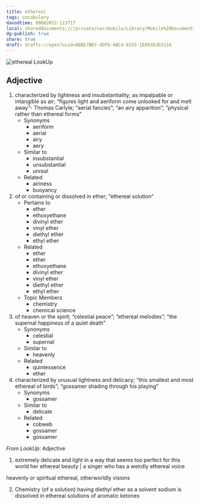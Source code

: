 ```yaml
---
title: ethereal
tags: vocabulary
davodtime: 09082022-113717
local: shareddocuments:///private/var/mobile/Library/Mobile%20Documents/iCloud~md~obsidian/Documents/OBSHIDDIAN/drafts/08BE7BD7-4DFD-4BC4-8155-1E893D3D3110.md
dg-publish: true
share: true
draft: drafts://open?uuid=08BE7BD7-4DFD-4BC4-8155-1E893D3D3110
---
```


![ethereal LookUp](https://i.snap.as/4ucXE5gA.png)

## Adjective

1. characterized by lightness and insubstantiality; as impalpable or intangible as air; “figures light and aeriform come unlooked for and melt away”- Thomas Carlyle; “aerial fancies”; “an airy apparition”; “physical rather than ethereal forms”
	- Synonyms
		- aeriform
		- aerial
		- airy
		- aery
	- Similar to
		- insubstantial
		- unsubstantial
		- unreal
	- Related
		- airiness
		- buoyancy
2. of or containing or dissolved in ether; “ethereal solution”
	- Pertains to
		- ether
		- ethoxyethane
		- divinyl ether
		- vinyl ether
		- diethyl ether
		- ethyl ether
	- Related
		- ether
		- ether
		- ethoxyethane
		- divinyl ether
		- vinyl ether
		- diethyl ether
		- ethyl ether
	- Topic Members
		- chemistry
		- chemical science
3. of heaven or the spirit; “celestial peace”; “ethereal melodies”; “the supernal happiness of a quiet death”
	- Synonyms
		- celestial
		- supernal
	- Similar to
		- heavenly
	- Related
		- quintessence
		- ether
4. characterized by unusual lightness and delicacy; “this smallest and most ethereal of birds”; “gossamer shading through his playing”
	- Synonyms
		- gossamer
	- Similar to
		- delicate
	- Related
		- cobweb
		- gossamer
		- gossamer

*From LookUp*:
Adjective
1.	extremely delicate and light in a way that seems too perfect for this world
her ethereal beauty | a singer who has a weirdly ethereal voice

heavenly or spiritual
ethereal, otherworldly visions

2.	Chemistry (of a solution) having diethyl ether as a solvent
sodium is dissolved in ethereal solutions of aromatic ketones